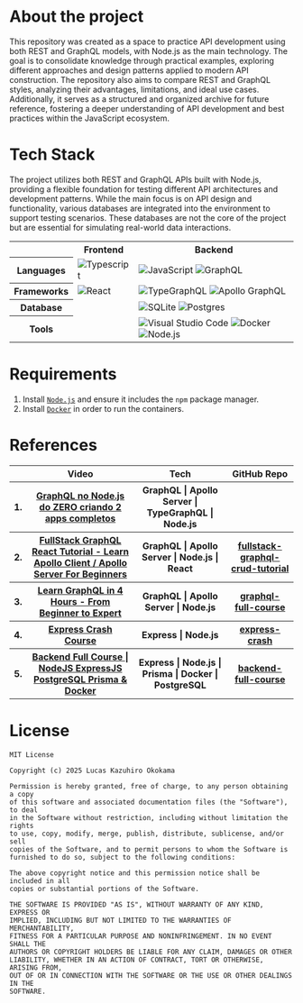 

# About the project
This repository was created as a space to practice API development using both REST and GraphQL models, with Node.js as the main technology. The goal is to consolidate knowledge through practical examples, exploring different approaches and design patterns applied to modern API construction. The repository also aims to compare REST and GraphQL styles, analyzing their advantages, limitations, and ideal use cases. Additionally, it serves as a structured and organized archive for future reference, fostering a deeper understanding of API development and best practices within the JavaScript ecosystem.

# Tech Stack
The project utilizes both REST and GraphQL APIs built with Node.js, providing a flexible foundation for testing different API architectures and development patterns. While the main focus is on API design and functionality, various databases are integrated into the environment to support testing scenarios. These databases are not the core of the project but are essential for simulating real-world data interactions.

<table align="center">
    <tr>
        <th></th>
        <th>
            Frontend
        </th>
        <th>
            Backend
        </th>
    </tr>
    <tr>
        <th>
            Languages
        </th>
        <td>
            <img alt="Typescript" src="https://img.shields.io/badge/typescript-%23007ACC.svg?style=for-the-badge&logo=typescript&logoColor=white" />
        </td>
        <td>
            <img alt="JavaScript" src="https://img.shields.io/badge/javascript-%23323330.svg?style=for-the-badge&logo=javascript&logoColor=%23F7DF1E"/>
            <img alt="GraphQL" src="https://img.shields.io/badge/-GraphQL-E10098?style=for-the-badge&logo=graphql&logoColor=white" />
        </td>
    </tr>
    <tr>
        <th>
            Frameworks
        </th>
        <td>
            <img alt="React" src="https://img.shields.io/badge/react-%2320232a.svg?style=for-the-badge&logo=react&logoColor=%2361DAFB"/>
        </td>
        <td>
            <img alt="TypeGraphQL" src="https://img.shields.io/badge/-TypeGraphQL-%23C04392?style=for-the-badge"/>
            <img alt="Apollo GraphQL" src="https://img.shields.io/badge/-ApolloGraphQL-311C87?style=for-the-badge&logo=apollo-graphql" />
        </td>
    </tr>
    <tr>
        <th>
            Database
        </th>
        <td></td>
        <td>
            <img alt="SQLite" src="https://img.shields.io/badge/sqlite-%2307405e.svg?style=for-the-badge&logo=sqlite&logoColor=white" />
            <img alt="Postgres" src="https://img.shields.io/badge/postgres-%23316192.svg?style=for-the-badge&logo=postgresql&logoColor=white" />
        </td>
    </tr>
    <tr>
        <th>
            Tools
        </th>
        <td></td>
        <td>
            <img alt="Visual Studio Code" src="https://img.shields.io/badge/Visual%20Studio%20Code-0078d7.svg?style=for-the-badge&logo=visual-studio-code&logoColor=white" />
            <img alt="Docker" src="https://img.shields.io/badge/docker-%230db7ed.svg?style=for-the-badge&logo=docker&logoColor=white" />
            <img alt="Node.js" src="https://img.shields.io/badge/node.js-6DA55F?style=for-the-badge&logo=node.js&logoColor=white" />
        </td>
    </tr>
</table>



# Requirements
1. Install [`Node.js`](https://nodejs.org/en) and ensure it includes the `npm` package manager.
2. Install [`Docker`](https://www.docker.com/) in order to run the containers.



# References
<table align="center">
    <tr>
        <th></th>
        <th>Video</th>
        <th>Tech</th>
        <th>GitHub Repo</th>
    </tr>
    <tr>
        <th>1.</th>
        <th><a href="https://www.youtube.com/watch?v=1dz48pReq_c">GraphQL no Node.js do ZERO criando 2 apps completos</a></th>
        <th>GraphQL | Apollo Server | TypeGraphQL | Node.js</th>
        <th><a href=""></a></th>
    </tr>
    <tr>
        <th>2.</th>
        <th><a href="https://www.youtube.com/watch?v=BNYwj0ZvU1U">FullStack GraphQL React Tutorial - Learn Apollo Client / Apollo Server For Beginners</a></th>
        <th>GraphQL | Apollo Server | Node.js | React</th>
        <th><a href="https://github.com/machadop1407/fullstack-graphql-crud-tutorial">fullstack-graphql-crud-tutorial</a></th>
    </tr>
    <tr>
        <th>3.</th>
        <th><a href="https://www.youtube.com/watch?v=yqWzCV0kU_c">Learn GraphQL in 4 Hours - From Beginner to Expert</a></th>
        <th>GraphQL | Apollo Server | Node.js</th>
        <th><a href="https://github.com/machadop1407/graphql-full-course">graphql-full-course</a></th>
    </tr>
    <tr>
        <th>4.</th>
        <th><a href="https://www.youtube.com/watch?v=CnH3kAXSrmU">Express Crash Course</a></th>
        <th>Express | Node.js</th>
        <th><a href="https://github.com/bradtraversy/express-crash/">express-crash</a></th>
    </tr>
    <tr>
        <th>5.</th>
        <th><a href="https://www.youtube.com/watch?v=9BD9eK9VqXA">Backend Full Course | NodeJS ExpressJS PostgreSQL Prisma & Docker</a></th>
        <th>Express | Node.js | Prisma | Docker | PostgreSQL</th>
        <th><a href="https://github.com/jamezmca/backend-full-course">backend-full-course</a></th>
    </tr>
</table>



# License
```
MIT License

Copyright (c) 2025 Lucas Kazuhiro Okokama

Permission is hereby granted, free of charge, to any person obtaining a copy
of this software and associated documentation files (the "Software"), to deal
in the Software without restriction, including without limitation the rights
to use, copy, modify, merge, publish, distribute, sublicense, and/or sell
copies of the Software, and to permit persons to whom the Software is
furnished to do so, subject to the following conditions:

The above copyright notice and this permission notice shall be included in all
copies or substantial portions of the Software.

THE SOFTWARE IS PROVIDED "AS IS", WITHOUT WARRANTY OF ANY KIND, EXPRESS OR
IMPLIED, INCLUDING BUT NOT LIMITED TO THE WARRANTIES OF MERCHANTABILITY,
FITNESS FOR A PARTICULAR PURPOSE AND NONINFRINGEMENT. IN NO EVENT SHALL THE
AUTHORS OR COPYRIGHT HOLDERS BE LIABLE FOR ANY CLAIM, DAMAGES OR OTHER
LIABILITY, WHETHER IN AN ACTION OF CONTRACT, TORT OR OTHERWISE, ARISING FROM,
OUT OF OR IN CONNECTION WITH THE SOFTWARE OR THE USE OR OTHER DEALINGS IN THE
SOFTWARE.
```
